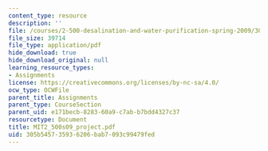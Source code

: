 ```yaml
---
content_type: resource
description: ''
file: /courses/2-500-desalination-and-water-purification-spring-2009/305b545735936206bab7093c99479fed_MIT2_500s09_project.pdf
file_size: 39714
file_type: application/pdf
hide_download: true
hide_download_original: null
learning_resource_types:
- Assignments
license: https://creativecommons.org/licenses/by-nc-sa/4.0/
ocw_type: OCWFile
parent_title: Assignments
parent_type: CourseSection
parent_uid: e171becb-8283-60a9-c7ab-b7bdd4327c37
resourcetype: Document
title: MIT2_500s09_project.pdf
uid: 305b5457-3593-6206-bab7-093c99479fed
---
```

